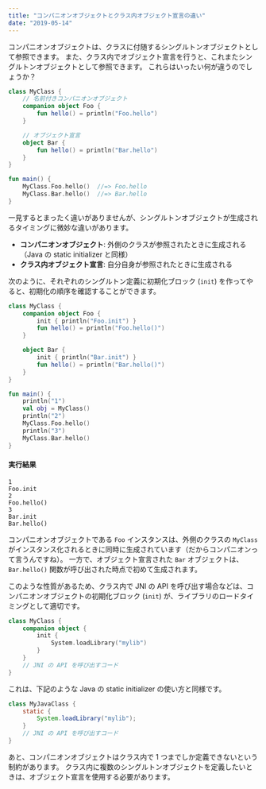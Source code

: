 ```yaml
---
title: "コンパニオンオブジェクトとクラス内オブジェクト宣言の違い"
date: "2019-05-14"
---
```


コンパニオンオブジェクトは、クラスに付随するシングルトンオブジェクトとして参照できます。
また、クラス内でオブジェクト宣言を行うと、これまたシングルトンオブジェクトとして参照できます。
これらはいったい何が違うのでしょうか？

```kotlin
class MyClass {
    // 名前付きコンパニオンオブジェクト
    companion object Foo {
        fun hello() = println("Foo.hello")
    }

    // オブジェクト宣言
    object Bar {
        fun hello() = println("Bar.hello")
    }
}

fun main() {
    MyClass.Foo.hello()  //=> Foo.hello
    MyClass.Bar.hello()  //=> Bar.hello
}
```

一見するとまったく違いがありませんが、シングルトンオブジェクトが生成されるタイミングに微妙な違いがあります。

* <b>コンパニオンオブジェクト</b>: 外側のクラスが参照されたときに生成される（Java の static initializer と同様）
* <b>クラス内オブジェクト宣言</b>: 自分自身が参照されたときに生成される

次のように、それぞれのシングルトン定義に初期化ブロック (`init`) を作ってやると、初期化の順序を確認することができます。

```kotlin
class MyClass {
    companion object Foo {
        init { println("Foo.init") }
        fun hello() = println("Foo.hello()")
    }

    object Bar {
        init { println("Bar.init") }
        fun hello() = println("Bar.hello()")
    }
}

fun main() {
    println("1")
    val obj = MyClass()
    println("2")
    MyClass.Foo.hello()
    println("3")
    MyClass.Bar.hello()
}
```

#### 実行結果

```
1
Foo.init
2
Foo.hello()
3
Bar.init
Bar.hello()
```

コンパニオンオブジェクトである `Foo` インスタンスは、外側のクラスの `MyClass` がインスタンス化されるときに同時に生成されています（だからコンパニオンって言うんですね）。
一方で、オブジェクト宣言された `Bar` オブジェクトは、`Bar.hello()` 関数が呼び出された時点で初めて生成されます。

このような性質があるため、クラス内で JNI の API を呼び出す場合などは、コンパニオンオブジェクトの初期化ブロック (`init`) が、ライブラリのロードタイミングとして適切です。

```kotlin
class MyClass {
    companion object {
        init {
            System.loadLibrary("mylib")
        }
    }
    // JNI の API を呼び出すコード
}
```

これは、下記のような Java の static initializer の使い方と同様です。

```java
class MyJavaClass {
    static {
        System.loadLibrary("mylib");
    }
    // JNI の API を呼び出すコード
}
```

あと、コンパニオンオブジェクトはクラス内で 1 つまでしか定義できないという制約があります。
クラス内に複数のシングルトンオブジェクトを定義したいときは、オブジェクト宣言を使用する必要があります。

